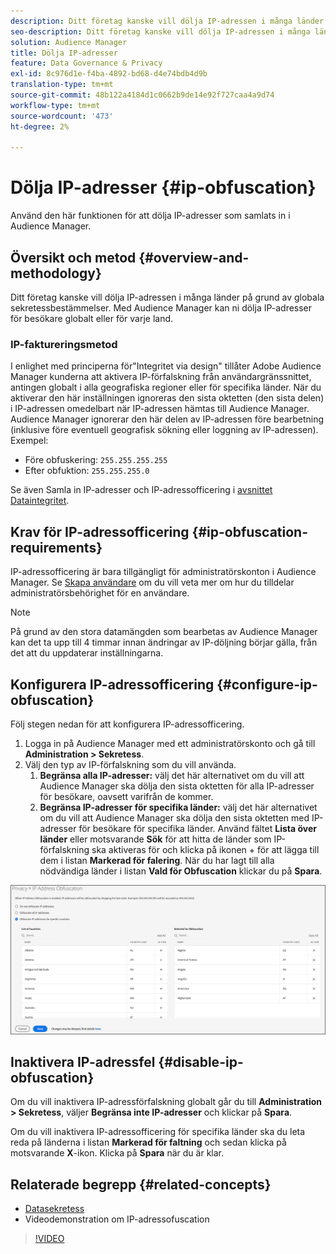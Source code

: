 ```yaml
---
description: Ditt företag kanske vill dölja IP-adressen i många länder på grund av globala sekretessbestämmelser. Med Audience Manager kan ni dölja IP-adresser för besökare globalt eller för varje land.
seo-description: Ditt företag kanske vill dölja IP-adressen i många länder på grund av globala sekretessbestämmelser. Med Audience Manager kan ni dölja IP-adresser för besökare globalt eller för varje land.
solution: Audience Manager
title: Dölja IP-adresser
feature: Data Governance & Privacy
exl-id: 8c976d1e-f4ba-4892-bd68-d4e74bdb4d9b
translation-type: tm+mt
source-git-commit: 48b122a4184d1c0662b9de14e92f727caa4a9d74
workflow-type: tm+mt
source-wordcount: '473'
ht-degree: 2%

---
```


# Dölja IP-adresser {#ip-obfuscation}

Använd den här funktionen för att dölja IP-adresser som samlats in i Audience Manager.

## Översikt och metod {#overview-and-methodology}

Ditt företag kanske vill dölja IP-adressen i många länder på grund av globala sekretessbestämmelser. Med Audience Manager kan ni dölja IP-adresser för besökare globalt eller för varje land.

### IP-faktureringsmetod

I enlighet med principerna för&quot;Integritet via design&quot; tillåter Adobe Audience Manager kunderna att aktivera IP-förfalskning från användargränssnittet, antingen globalt i alla geografiska regioner eller för specifika länder. När du aktiverar den här inställningen ignoreras den sista oktetten (den sista delen) i IP-adressen omedelbart när IP-adressen hämtas till Audience Manager. Audience Manager ignorerar den här delen av IP-adressen före bearbetning (inklusive före eventuell geografisk sökning eller loggning av IP-adressen). Exempel:

* Före obfuskering: `255.255.255.255`
* Efter obfuktion: `255.255.255.0`

Se även Samla in IP-adresser och IP-adressofficering i [avsnittet Dataintegritet](/help/using/overview/data-security-and-privacy/data-privacy.md).

## Krav för IP-adressofficering {#ip-obfuscation-requirements}

IP-adressofficering är bara tillgängligt för administratörskonton i Audience Manager. Se [Skapa användare](/help/using/features/administration/administration-overview.md#create-users) om du vill veta mer om hur du tilldelar administratörsbehörighet för en användare.

>[!NOTE]
>
> På grund av den stora datamängden som bearbetas av Audience Manager kan det ta upp till 4 timmar innan ändringar av IP-döljning börjar gälla, från det att du uppdaterar inställningarna.

## Konfigurera IP-adressofficering {#configure-ip-obfuscation}

Följ stegen nedan för att konfigurera IP-adressofficering.

1. Logga in på Audience Manager med ett administratörskonto och gå till **Administration > Sekretess**.
2. Välj den typ av IP-förfalskning som du vill använda.
   1. **Begränsa alla IP-adresser:** välj det här alternativet om du vill att Audience Manager ska dölja den sista oktetten för alla IP-adresser för besökare, oavsett varifrån de kommer.
   2. **Begränsa IP-adresser för specifika länder:** välj det här alternativet om du vill att Audience Manager ska dölja den sista oktetten med IP-adresser för besökare för specifika länder. Använd fältet **Lista över länder** eller motsvarande **Sök** för att hitta de länder som IP-förfalskning ska aktiveras för och klicka på ikonen + för att lägga till dem i listan **Markerad för falering**. När du har lagt till alla nödvändiga länder i listan **Vald för Obfuscation** klickar du på **Spara**.

![](assets/ip-obfuscation.png)

## Inaktivera IP-adressfel {#disable-ip-obfuscation}

Om du vill inaktivera IP-adressförfalskning globalt går du till **Administration > Sekretess**, väljer **Begränsa inte IP-adresser** och klickar på **Spara**.

Om du vill inaktivera IP-adressofficering för specifika länder ska du leta reda på länderna i listan **Markerad för faltning** och sedan klicka på motsvarande **X**-ikon. Klicka på **Spara** när du är klar.

## Relaterade begrepp {#related-concepts}

* [Datasekretess](/help/using/overview/data-security-and-privacy/data-privacy.md)
* Videodemonstration om IP-adressofuscation
>[!VIDEO](https://video.tv.adobe.com/v/27218/)
